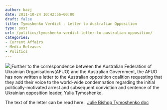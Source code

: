 ```yaml
---
author: bazj
date: 2011-10-24 10:42:56+00:00
draft: false
title: Tymoshenko Verdict - Letter to Australian Opposition
type: post
url: /politics/tymoshenko-verdict-letter-to-australian-opposition/
categories:
- Current Affairs
- Media Releases
- Politics
---
```


[![](http://www.ozeukes.com/wp-content/uploads/2011/10/zCYOA-LOGO-7-star-color-150pxls1.jpg)
](http://www.ozeukes.com/wp-content/uploads/2011/10/zCYOA-LOGO-7-star-color-150pxls1.jpg)Further to the correspondence between the Australian Federation of  Ukrainian Organisations(AFUO) and the Australian Government, the AFUO has now written a letter to the Australian opposition coalition requesting that they add their voice to the world-wide condemnation regarding the initial politically-motivated arrest and subsequent conviction and sentence of the Ukrainian opposition leader, Yulia Tymoshenko. 

The text of the letter can be read here:  [Julie Bishop Tymoshenko doc](http://www.ozeukes.com/wp-content/uploads/2011/10/Julie-Bishop-Tymoshenko-doc.pdf)
